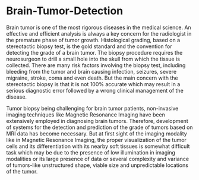 # Brain-Tumor-Detection
Brain tumor is one of the most rigorous diseases in the medical science. An effective and efficient analysis is always a key concern for the radiologist in
the premature phase of tumor growth. Histological grading, based on a stereotactic biopsy test, is the gold standard and the convention for 
detecting the grade of a brain tumor. The biopsy procedure requires the neurosurgeon to drill a small hole into the skull from which the tissue is collected.
There are many risk factors involving the biopsy test, including bleeding from the tumor and brain causing infection, seizures, severe migraine, stroke, 
coma and even death. But the main concern with the stereotactic biopsy is that it is not 100% accurate which may result in a serious diagnostic error followed
by a wrong clinical management of the disease. 

Tumor biopsy being challenging for brain tumor patients, non-invasive imaging techniques like Magnetic Resonance Imaging have been extensively employed in
diagnosing brain tumors. Therefore, development of systems for the detection and prediction of the grade of tumors based on MRI data has become necessary. But
at first sight of the imaging modality like in Magnetic Resonance Imaging, the proper visualization of the tumor cells and its differentiation with its nearby
soft tissues is somewhat difficult task which may be due to the presence of low illumination in imaging modalities or its large presence of data or several
complexity and variance of tumors-like unstructured shape, viable size and unpredictable locations of the tumor.
